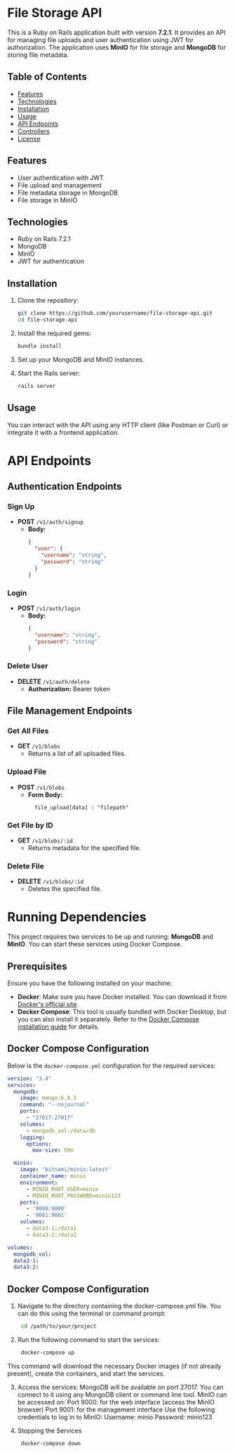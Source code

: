 # File Storage API

This is a Ruby on Rails application built with version **7.2.1**. It provides an API for managing file uploads and user authentication using JWT for authorization. The application uses **MinIO** for file storage and **MongoDB** for storing file metadata.

## Table of Contents

- [Features](#features)
- [Technologies](#technologies)
- [Installation](#installation)
- [Usage](#usage)
- [API Endpoints](#api-endpoints)
- [Controllers](#controllers)
- [License](#license)

## Features

- User authentication with JWT
- File upload and management
- File metadata storage in MongoDB
- File storage in MinIO

## Technologies

- Ruby on Rails 7.2.1
- MongoDB
- MinIO
- JWT for authentication

## Installation

1. Clone the repository:
   ```bash
   git clone https://github.com/yourusername/file-storage-api.git
   cd file-storage-api


2. Install the required gems:
   ```bash
   bundle install

3. Set up your MongoDB and MinIO instances.


4. Start the Rails server:
   ```bash
   rails server


## Usage
You can interact with the API using any HTTP client (like Postman or Curl) or integrate it with a frontend application.

# API Endpoints

## Authentication Endpoints

### Sign Up
- **POST** `/v1/auth/signup`
    - **Body:**
      ```json
      {
        "user": {
          "username": "string",
          "password": "string"
        }
      }
      ```

### Login
- **POST** `/v1/auth/login`
    - **Body:**
      ```json
      {
        "username": "string",
        "password": "string"
      }
      ```

### Delete User
- **DELETE** `/v1/auth/delete`
    - **Authorization:** Bearer token

## File Management Endpoints

### Get All Files
- **GET** `/v1/blobs`
    - Returns a list of all uploaded files.

### Upload File
- **POST** `/v1/blobs`
    - **Form Body:**
      ```
        file_upload[data] : "filepath"
      ```

### Get File by ID
- **GET** `/v1/blobs/:id`
    - Returns metadata for the specified file.

### Delete File
- **DELETE** `/v1/blobs/:id`
    - Deletes the specified file.


# Running Dependencies

This project requires two services to be up and running: **MongoDB** and **MinIO**. You can start these services using Docker Compose.

## Prerequisites

Ensure you have the following installed on your machine:
- **Docker**: Make sure you have Docker installed. You can download it from [Docker's official site](https://www.docker.com/get-started).
- **Docker Compose**: This tool is usually bundled with Docker Desktop, but you can also install it separately. Refer to the [Docker Compose installation guide](https://docs.docker.com/compose/install/) for details.

## Docker Compose Configuration

Below is the `docker-compose.yml` configuration for the required services:

```yaml
version: "3.4"
services:
  mongodb:
    image: mongo:6.0.3
    command: "--nojournal"
    ports:
      - "27017:27017"
    volumes:
      - mongodb_vol:/data/db
    logging:
      options:
        max-size: 50m

  minio:
    image: 'bitnami/minio:latest'
    container_name: minio
    environment:
      - MINIO_ROOT_USER=minio
      - MINIO_ROOT_PASSWORD=minio123
    ports:
      - '9000:9000'
      - '9001:9001'
    volumes:
      - data3-1:/data1
      - data3-2:/data2

volumes:
  mongodb_vol:
  data3-1:
  data3-2:
   ```

## Docker Compose Configuration

1. Navigate to the directory containing the docker-compose.yml file. You can do this using the terminal or command prompt:
   ```bash
    cd /path/to/your/project

2. Run the following command to start the services:
   ```bash
    docker-compose up
   
This command will download the necessary Docker images (if not already present), create the containers, and start the services.

3. Access the services:
MongoDB will be available on port 27017. You can connect to it using any MongoDB client or command line tool.
MinIO can be accessed on:
Port 9000: for the web interface (access the MinIO browser)
Port 9001: for the management interface
Use the following credentials to log in to MinIO:
Username: minio
Password: minio123


4. Stopping the Services
   ```bash
    docker-compose down